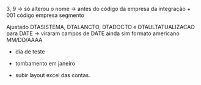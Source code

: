 3, 9 -> só alterou o nome
     -> antes do código da empresa da integração + 001 código empresa segmento

Ajustado DTASISTEMA, DTALANCTO, DTADOCTO e DTAULTATUALIZACAO para DATE -> viraram campos de DATE
ainda sim formato americano MM/DD/AAAA

+ dia de teste

+ tombamento em janeiro

+ subir layout excel das contas.